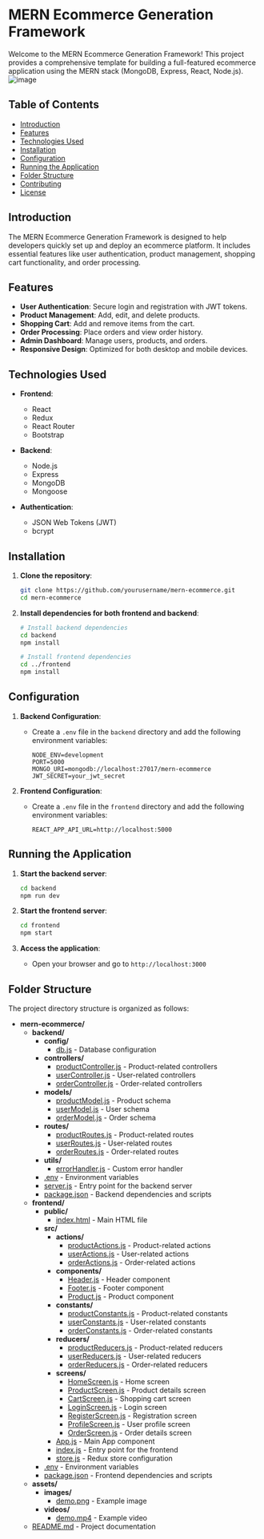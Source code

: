 # MERN Ecommerce Generation Framework

Welcome to the MERN Ecommerce Generation Framework! This project provides a comprehensive template for building a full-featured ecommerce application using the MERN stack (MongoDB, Express, React, Node.js).
![image](https://github.com/JPVBMR/MERN-Ecommerce-Generation-Framework/assets/51756941/a43422a6-b959-41ec-a6fe-31e2050c5edb)

## Table of Contents
- [Introduction](#introduction)
- [Features](#features)
- [Technologies Used](#technologies-used)
- [Installation](#installation)
- [Configuration](#configuration)
- [Running the Application](#running-the-application)
- [Folder Structure](#folder-structure)
- [Contributing](#contributing)
- [License](#license)

## Introduction

The MERN Ecommerce Generation Framework is designed to help developers quickly set up and deploy an ecommerce platform. It includes essential features like user authentication, product management, shopping cart functionality, and order processing.

## Features

- **User Authentication**: Secure login and registration with JWT tokens.
- **Product Management**: Add, edit, and delete products.
- **Shopping Cart**: Add and remove items from the cart.
- **Order Processing**: Place orders and view order history.
- **Admin Dashboard**: Manage users, products, and orders.
- **Responsive Design**: Optimized for both desktop and mobile devices.

## Technologies Used

- **Frontend**:
  - React
  - Redux
  - React Router
  - Bootstrap

- **Backend**:
  - Node.js
  - Express
  - MongoDB
  - Mongoose

- **Authentication**:
  - JSON Web Tokens (JWT)
  - bcrypt

## Installation

1. **Clone the repository**:
    ```bash
    git clone https://github.com/yourusername/mern-ecommerce.git
    cd mern-ecommerce
    ```

2. **Install dependencies for both frontend and backend**:
    ```bash
    # Install backend dependencies
    cd backend
    npm install

    # Install frontend dependencies
    cd ../frontend
    npm install
    ```

## Configuration

1. **Backend Configuration**:
   - Create a `.env` file in the `backend` directory and add the following environment variables:
     ```env
     NODE_ENV=development
     PORT=5000
     MONGO_URI=mongodb://localhost:27017/mern-ecommerce
     JWT_SECRET=your_jwt_secret
     ```

2. **Frontend Configuration**:
   - Create a `.env` file in the `frontend` directory and add the following environment variables:
     ```env
     REACT_APP_API_URL=http://localhost:5000
     ```

## Running the Application

1. **Start the backend server**:
    ```bash
    cd backend
    npm run dev
    ```

2. **Start the frontend server**:
    ```bash
    cd frontend
    npm start
    ```

3. **Access the application**:
   - Open your browser and go to `http://localhost:3000`

## Folder Structure

The project directory structure is organized as follows:

- **mern-ecommerce/**
  - **backend/**
    - **config/**
      - [db.js](backend/config/db.js) - Database configuration
    - **controllers/**
      - [productController.js](backend/controllers/productController.js) - Product-related controllers
      - [userController.js](backend/controllers/userController.js) - User-related controllers
      - [orderController.js](backend/controllers/orderController.js) - Order-related controllers
    - **models/**
      - [productModel.js](backend/models/productModel.js) - Product schema
      - [userModel.js](backend/models/userModel.js) - User schema
      - [orderModel.js](backend/models/orderModel.js) - Order schema
    - **routes/**
      - [productRoutes.js](backend/routes/productRoutes.js) - Product-related routes
      - [userRoutes.js](backend/routes/userRoutes.js) - User-related routes
      - [orderRoutes.js](backend/routes/orderRoutes.js) - Order-related routes
    - **utils/**
      - [errorHandler.js](backend/utils/errorHandler.js) - Custom error handler
    - [.env](backend/.env) - Environment variables
    - [server.js](backend/server.js) - Entry point for the backend server
    - [package.json](backend/package.json) - Backend dependencies and scripts
  - **frontend/**
    - **public/**
      - [index.html](frontend/public/index.html) - Main HTML file
    - **src/**
      - **actions/**
        - [productActions.js](frontend/src/actions/productActions.js) - Product-related actions
        - [userActions.js](frontend/src/actions/userActions.js) - User-related actions
        - [orderActions.js](frontend/src/actions/orderActions.js) - Order-related actions
      - **components/**
        - [Header.js](frontend/src/components/Header.js) - Header component
        - [Footer.js](frontend/src/components/Footer.js) - Footer component
        - [Product.js](frontend/src/components/Product.js) - Product component
      - **constants/**
        - [productConstants.js](frontend/src/constants/productConstants.js) - Product-related constants
        - [userConstants.js](frontend/src/constants/userConstants.js) - User-related constants
        - [orderConstants.js](frontend/src/constants/orderConstants.js) - Order-related constants
      - **reducers/**
        - [productReducers.js](frontend/src/reducers/productReducers.js) - Product-related reducers
        - [userReducers.js](frontend/src/reducers/userReducers.js) - User-related reducers
        - [orderReducers.js](frontend/src/reducers/orderReducers.js) - Order-related reducers
      - **screens/**
        - [HomeScreen.js](frontend/src/screens/HomeScreen.js) - Home screen
        - [ProductScreen.js](frontend/src/screens/ProductScreen.js) - Product details screen
        - [CartScreen.js](frontend/src/screens/CartScreen.js) - Shopping cart screen
        - [LoginScreen.js](frontend/src/screens/LoginScreen.js) - Login screen
        - [RegisterScreen.js](frontend/src/screens/RegisterScreen.js) - Registration screen
        - [ProfileScreen.js](frontend/src/screens/ProfileScreen.js) - User profile screen
        - [OrderScreen.js](frontend/src/screens/OrderScreen.js) - Order details screen
      - [App.js](frontend/src/App.js) - Main App component
      - [index.js](frontend/src/index.js) - Entry point for the frontend
      - [store.js](frontend/src/store.js) - Redux store configuration
    - [.env](frontend/.env) - Environment variables
    - [package.json](frontend/package.json) - Frontend dependencies and scripts
  - **assets/**
    - **images/**
      - [demo.png](assets/images/demo.png) - Example image
    - **videos/**
      - [demo.mp4](assets/videos/demo.mp4) - Example video
  - [README.md](README.md) - Project documentation

